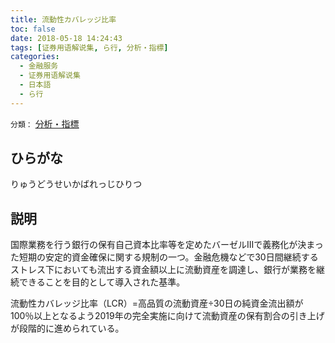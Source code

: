 ```yaml
---
title: 流動性カバレッジ比率
toc: false
date: 2018-05-18 14:24:43
tags: [证券用语解说集, ら行, 分析・指標]
categories:
  - 金融服务
  - 证券用语解说集
  - 日本語
  - ら行
---
```


`分類：` [分析・指標](/tags/分析・指標/)

## ひらがな

りゅうどうせいかばれっじひりつ

## 説明

国際業務を行う銀行の保有自己資本比率等を定めたバーゼルIIIで義務化が決まった短期の安定的資金確保に関する規制の一つ。金融危機などで30日間継続するストレス下においても流出する資金額以上に流動資産を調達し、銀行が業務を継続できることを目的として導入された基準。

流動性カバレッジ比率（LCR）=高品質の流動資産÷30日の純資金流出額が100％以上となるよう2019年の完全実施に向けて流動資産の保有割合の引き上げが段階的に進められている。
